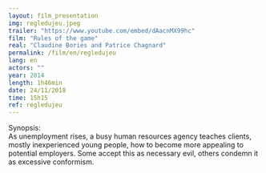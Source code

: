 ```yaml
---
layout: film_presentation
img: regledujeu.jpeg
trailer: "https://www.youtube.com/embed/dAacnMX99hc"
film: "Rules of the game"
real: "Claudine Bories and Patrice Chagnard"
permalink: /film/en/regledujeu
lang: en
actors: ""
year: 2014
length: 1h46min
date: 24/11/2018
time: 15h15
ref: regledujeu
---
```

<span class="name"> Synopsis:</span> <br/>
<span class="resumefilm"> As unemployment rises, a busy human resources agency teaches clients, mostly inexperienced young people, how to become more appealing to potential employers. Some accept this as necessary evil, others condemn it as excessive conformism.</span>
